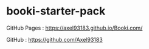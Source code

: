 # booki-starter-pack

GitHub Pages : https://axel93183.github.io/Booki.com/

GitHub : https://github.com/Axel93183
